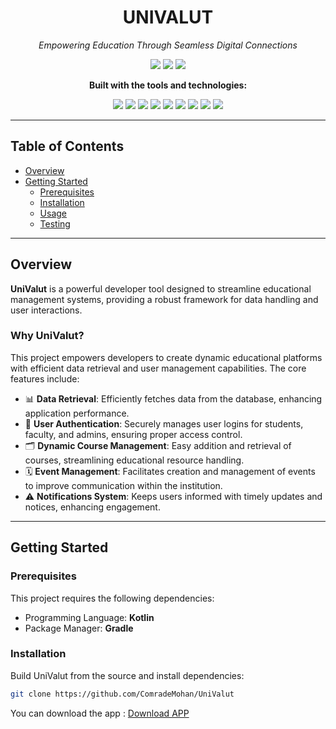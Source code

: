 <h1 align="center">UNIVALUT</h1>
<p align="center"><i>Empowering Education Through Seamless Digital Connections</i></p>

<p align="center">
  <img src="https://img.shields.io/badge/last%20commit-last%20monday-blue" />
  <img src="https://img.shields.io/badge/kotlin-82.3%25-blueviolet" />
  <img src="https://img.shields.io/badge/languages-3-informational" />
</p>

<p align="center"><b>Built with the tools and technologies:</b></p>
<p align="center">
  <img src="https://img.shields.io/badge/GitHub-181717?logo=github&logoColor=white" />
  <img src="https://img.shields.io/badge/TOML-informational?logo=toml&logoColor=white" />
  <img src="https://img.shields.io/badge/Android-3DDC84?logo=android&logoColor=white" />
  <img src="https://img.shields.io/badge/Gradle-02303A?logo=gradle&logoColor=white" />
  <img src="https://img.shields.io/badge/XML-ff6600?logo=xml&logoColor=white" />
  <img src="https://img.shields.io/badge/Google-4285F4?logo=google&logoColor=white" />
  <img src="https://img.shields.io/badge/PHP-777BB4?logo=php&logoColor=white" />
  <img src="https://img.shields.io/badge/Bash-4EAA25?logo=gnu-bash&logoColor=white" />
  <img src="https://img.shields.io/badge/Kotlin-7F52FF?logo=kotlin&logoColor=white" />
</p>

---

## Table of Contents

- [Overview](#overview)
- [Getting Started](#getting-started)
  - [Prerequisites](#prerequisites)
  - [Installation](#installation)
  - [Usage](#usage)
  - [Testing](#testing)

---

## Overview

**UniValut** is a powerful developer tool designed to streamline educational management systems, providing a robust framework for data handling and user interactions.

### Why UniValut?

This project empowers developers to create dynamic educational platforms with efficient data retrieval and user management capabilities. The core features include:

- 📊 **Data Retrieval**: Efficiently fetches data from the database, enhancing application performance.
- 🔐 **User Authentication**: Securely manages user logins for students, faculty, and admins, ensuring proper access control.
- 🗂️ **Dynamic Course Management**: Easy addition and retrieval of courses, streamlining educational resource handling.
- 🗓️ **Event Management**: Facilitates creation and management of events to improve communication within the institution.
- ⚠️ **Notifications System**: Keeps users informed with timely updates and notices, enhancing engagement.

---

## Getting Started

### Prerequisites

This project requires the following dependencies:

- Programming Language: **Kotlin**
- Package Manager: **Gradle**

### Installation

Build UniValut from the source and install dependencies:

```bash
git clone https://github.com/ComradeMohan/UniValut
```

You can download the app : [Download APP](https://github.com/ComradeMohan/UniValut/releases/tag/v1.0)
